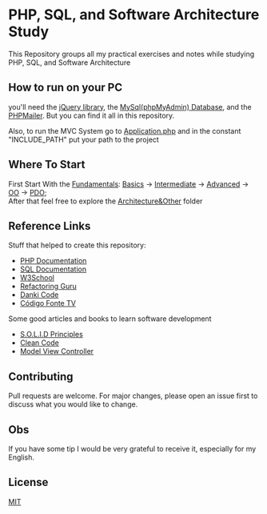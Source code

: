 # PHP, SQL, and Software Architecture Study
 
 This Repository groups all my practical exercises and notes while studying PHP, SQL, and Software Architecture
 
 ## How to run on your PC
 you'll need the [jQuery library](https://jquery.com/download/), the [MySql(phpMyAdmin) Database](https://github.com/Gabriel-Spinola/PHP-and-SQL-Study/tree/main/DataBases), and the [PHPMailer](https://github.com/PHPMailer/PHPMailer).
 But you can find it all in this repository.
 
 Also, to run the MVC System go to [Application.php](https://github.com/Gabriel-Spinola/PHP-and-SQL-Study/blob/main/Achitecture%26Others/MVC%26Route/Application.php) and in the constant "INCLUDE_PATH" put your path to the project
 
 ## Where To Start
 First Start With the [Fundamentals](https://github.com/Gabriel-Spinola/PHP-and-SQL-Study/tree/main/Fundamentals): [Basics](https://github.com/Gabriel-Spinola/PHP-and-SQL-Study/tree/main/Fundamentals/Basics) -> [Intermediate](https://github.com/Gabriel-Spinola/PHP-and-SQL-Study/tree/main/Fundamentals/Intermediate) -> [Advanced](https://github.com/Gabriel-Spinola/PHP-and-SQL-Study/tree/main/Fundamentals/Advanced) -> [OO](https://github.com/Gabriel-Spinola/PHP-and-SQL-Study/tree/main/Fundamentals/OO) -> [PDO](https://github.com/Gabriel-Spinola/PHP-and-SQL-Study/tree/main/Fundamentals/PDO);<br>
 After that feel free to explore the [Architecture&Other](https://github.com/Gabriel-Spinola/PHP-and-SQL-Study/tree/main/Achitecture%26Others) folder
 
 ## Reference Links
 Stuff that helped to create this repository: <br>
 - [PHP Documentation](https://www.php.net/docs.php)
 - [SQL Documentation](https://dev.mysql.com/doc/refman/8.0/en/)
 - [W3School](https://www.w3schools.com/default.asp)
 - [Refactoring Guru](https://refactoring.guru/)
 - [Danki Code](https://cursos.dankicode.com/)
 - [Código Fonte TV](https://www.youtube.com/user/codigofontetv)
 
 Some good articles and books to learn software development
 - [S.O.L.I.D Principles](https://www.digitalocean.com/community/conceptual_articles/s-o-l-i-d-the-first-five-principles-of-object-oriented-design)
 - [Clean Code](https://www.amazon.com/Clean-Code-Handbook-Software-Craftsmanship/dp/0132350882)
 - [Model View Controller](https://en.wikipedia.org/wiki/Model%E2%80%93view%E2%80%93controller)

## Contributing
Pull requests are welcome. For major changes, please open an issue first to discuss what you would like to change.

## Obs
If you have some tip I would be very grateful to receive it, especially for my English.

## License
[MIT](https://github.com/Gabriel-Spinola/PHP-and-SQL-Study/blob/main/LICENSE)
